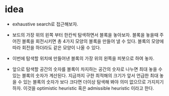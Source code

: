 # idea

- exhaustive search로 접근해보자.

- 보드의 가장 위의 왼쪽 부터 한칸씩 탐색하면서 블록을 놓아보자. 블록을
  놓을때 주어진 블록을 회전시키면 총 4가지 모양의 블록을 만들어 낼 수
  있다. 블록의 모양에 따라 회전을 하더라도 같은 모양이 나올 수 있다.

- 이번에 탐색할 위치에 만들어낸 블록의 가장 위의 왼쪽을 피봇으로 하여
  놓자.

- 앞으로 탐색할 공간의 숫자를 블록이 차지하는 공간의 숫자로 나누면
  최대 놓을 수 있는 블록의 숫자가 계산된다. 지금까지 구한 최적해의 크기가
  앞서 언급한 최대 놓을 수 있는 블록의 숫자가 보다 크다면 더이상
  탐색해 봐야 의미 없으므로 가지치기하자. 이것을 optimistic heuristic
  혹은 admissible heuristic 이라고 한다.
